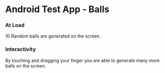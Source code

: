 Android Test App - Balls
========================

### At Load

10 Random balls are generated on the screen.

### Interactivity

By touching and dragging your finger you are able to generate many more balls on the screen.

